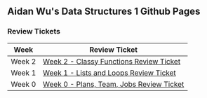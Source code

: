 ## Aidan Wu's Data Structures 1 Github Pages

### Review Tickets

| **Week** |**Review Ticket**|
| ------------- |---------------|
| Week 2  |[Week 2 - Classy Functions Review Ticket](https://github.com/aidanywu/apcsptri3/issues/4)|
| Week 1  |[Week 1 - Lists and Loops Review Ticket](https://github.com/aidanywu/apcsptri3/issues/3)
| Week 0  |[Week 0 - Plans, Team, Jobs Review Ticket](https://github.com/aidanywu/apcsptri3/issues/2)|


